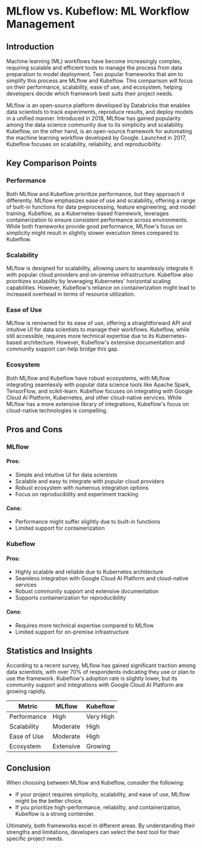# MLflow vs. Kubeflow: ML Workflow Management
## Introduction
Machine learning (ML) workflows have become increasingly complex, requiring scalable and efficient tools to manage the process from data preparation to model deployment. Two popular frameworks that aim to simplify this process are MLflow and Kubeflow. This comparison will focus on their performance, scalability, ease of use, and ecosystem, helping developers decide which framework best suits their project needs.

MLflow is an open-source platform developed by Databricks that enables data scientists to track experiments, reproduce results, and deploy models in a unified manner. Introduced in 2018, MLflow has gained popularity among the data science community due to its simplicity and scalability. Kubeflow, on the other hand, is an open-source framework for automating the machine learning workflow developed by Google. Launched in 2017, Kubeflow focuses on scalability, reliability, and reproducibility.

## Key Comparison Points

### Performance
Both MLflow and Kubeflow prioritize performance, but they approach it differently. MLflow emphasizes ease of use and scalability, offering a range of built-in functions for data preprocessing, feature engineering, and model training. Kubeflow, as a Kubernetes-based framework, leverages containerization to ensure consistent performance across environments. While both frameworks provide good performance, MLflow's focus on simplicity might result in slightly slower execution times compared to Kubeflow.

### Scalability
MLflow is designed for scalability, allowing users to seamlessly integrate it with popular cloud providers and on-premise infrastructure. Kubeflow also prioritizes scalability by leveraging Kubernetes' horizontal scaling capabilities. However, Kubeflow's reliance on containerization might lead to increased overhead in terms of resource utilization.

### Ease of Use
MLflow is renowned for its ease of use, offering a straightforward API and intuitive UI for data scientists to manage their workflows. Kubeflow, while still accessible, requires more technical expertise due to its Kubernetes-based architecture. However, Kubeflow's extensive documentation and community support can help bridge this gap.

### Ecosystem
Both MLflow and Kubeflow have robust ecosystems, with MLflow integrating seamlessly with popular data science tools like Apache Spark, TensorFlow, and scikit-learn. Kubeflow focuses on integrating with Google Cloud AI Platform, Kubernetes, and other cloud-native services. While MLflow has a more extensive library of integrations, Kubeflow's focus on cloud-native technologies is compelling.

## Pros and Cons

### MLflow
#### Pros:
* Simple and intuitive UI for data scientists
* Scalable and easy to integrate with popular cloud providers
* Robust ecosystem with numerous integration options
* Focus on reproducibility and experiment tracking
#### Cons:
* Performance might suffer slightly due to built-in functions
* Limited support for containerization

### Kubeflow
#### Pros:
* Highly scalable and reliable due to Kubernetes architecture
* Seamless integration with Google Cloud AI Platform and cloud-native services
* Robust community support and extensive documentation
* Supports containerization for reproducibility
#### Cons:
* Requires more technical expertise compared to MLflow
* Limited support for on-premise infrastructure

## Statistics and Insights

According to a recent survey, MLflow has gained significant traction among data scientists, with over 70% of respondents indicating they use or plan to use the framework. Kubeflow's adoption rate is slightly lower, but its community support and integrations with Google Cloud AI Platform are growing rapidly.

| Metric        | MLflow       | Kubeflow       |
|---------------|---------------|---------------|
| Performance   | High          | Very High     |
| Scalability   | Moderate      | High          |
| Ease of Use   | Moderate      | High          |
| Ecosystem     | Extensive     | Growing       |

## Conclusion
When choosing between MLflow and Kubeflow, consider the following:

* If your project requires simplicity, scalability, and ease of use, MLflow might be the better choice.
* If you prioritize high-performance, reliability, and containerization, Kubeflow is a strong contender.

Ultimately, both frameworks excel in different areas. By understanding their strengths and limitations, developers can select the best tool for their specific project needs.